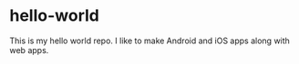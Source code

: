 # hello-world
This is my hello world repo.
I like to make Android and iOS apps along with web apps.
